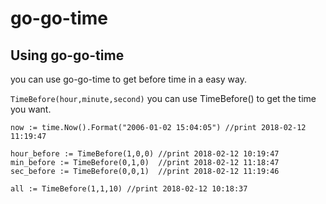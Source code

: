 # go-go-time

## Using go-go-time
you can use go-go-time to get before time in a easy way.

`TimeBefore(hour,minute,second)`
you can use TimeBefore() to get the time you want.

```golang
now := time.Now().Format("2006-01-02 15:04:05") //print 2018-02-12 11:19:47

hour_before := TimeBefore(1,0,0) //print 2018-02-12 10:19:47
min_before := TimeBefore(0,1,0)  //print 2018-02-12 11:18:47
sec_before := TimeBefore(0,0,1)  //print 2018-02-12 11:19:46

all := TimeBefore(1,1,10) //print 2018-02-12 10:18:37
```
